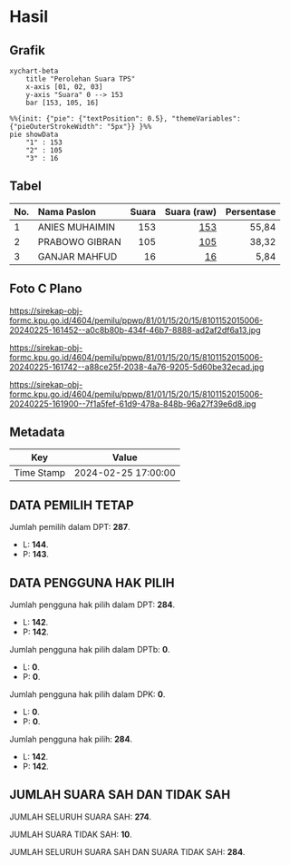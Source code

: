 # Hasil

## Grafik

```mermaid
xychart-beta
    title "Perolehan Suara TPS"
    x-axis [01, 02, 03]
    y-axis "Suara" 0 --> 153
    bar [153, 105, 16]
```

```mermaid
%%{init: {"pie": {"textPosition": 0.5}, "themeVariables": {"pieOuterStrokeWidth": "5px"}} }%%
pie showData
    "1" : 153
    "2" : 105
    "3" : 16
```

## Tabel

| No. | Nama Paslon    | Suara | Suara (raw) | Persentase |
|:--- |:-------------- | -----:| -----------:| ----------:|
| 1   | ANIES MUHAIMIN | 153   | [153][p-1]  | 55,84      |
| 2   | PRABOWO GIBRAN | 105   | [105][p-2]  | 38,32      |
| 3   | GANJAR MAHFUD  | 16    | [16][p-3]   | 5,84       |


[p-1]: https://github.com/gigit-pemilu/pemilu-2024-81-maluku/blob/main/pilpres/hitung-suara/sub/81-maluku/sub/01-maluku-tengah/sub/15-leihitu/sub/2015-mamala/sub/006-tps/sub/paslon-1.txt
[p-2]: https://github.com/gigit-pemilu/pemilu-2024-81-maluku/blob/main/pilpres/hitung-suara/sub/81-maluku/sub/01-maluku-tengah/sub/15-leihitu/sub/2015-mamala/sub/006-tps/sub/paslon-2.txt
[p-3]: https://github.com/gigit-pemilu/pemilu-2024-81-maluku/blob/main/pilpres/hitung-suara/sub/81-maluku/sub/01-maluku-tengah/sub/15-leihitu/sub/2015-mamala/sub/006-tps/sub/paslon-3.txt

## Foto C Plano

https://sirekap-obj-formc.kpu.go.id/4604/pemilu/ppwp/81/01/15/20/15/8101152015006-20240225-161452--a0c8b80b-434f-46b7-8888-ad2af2df6a13.jpg

https://sirekap-obj-formc.kpu.go.id/4604/pemilu/ppwp/81/01/15/20/15/8101152015006-20240225-161742--a88ce25f-2038-4a76-9205-5d60be32ecad.jpg

https://sirekap-obj-formc.kpu.go.id/4604/pemilu/ppwp/81/01/15/20/15/8101152015006-20240225-161900--7f1a5fef-61d9-478a-848b-96a27f39e6d8.jpg


## Metadata

| Key        | Value               |
| ---------- | ------------------- |
| Time Stamp | 2024-02-25 17:00:00 |


## DATA PEMILIH TETAP

Jumlah pemilih dalam DPT: **287**.
 * L: **144**.
 * P: **143**.

## DATA PENGGUNA HAK PILIH

Jumlah pengguna hak pilih dalam DPT: **284**.
 * L: **142**.
 * P: **142**.

Jumlah pengguna hak pilih dalam DPTb: **0**.
 * L: **0**.
 * P: **0**.

Jumlah pengguna hak pilih dalam DPK: **0**.
 * L: **0**.
 * P: **0**.

Jumlah pengguna hak pilih: **284**.
 * L: **142**.
 * P: **142**.

## JUMLAH SUARA SAH DAN TIDAK SAH

JUMLAH SELURUH SUARA SAH: **274**.

JUMLAH SUARA TIDAK SAH: **10**.

JUMLAH SELURUH SUARA SAH DAN SUARA TIDAK SAH: **284**.


